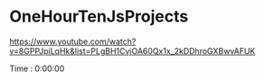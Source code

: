 # OneHourTenJsProjects

https://www.youtube.com/watch?v=8GPPJpiLqHk&list=PLgBH1CvjOA60Qx1x_2kDDhroGXBwvAFUK

Time : 0:00:00
